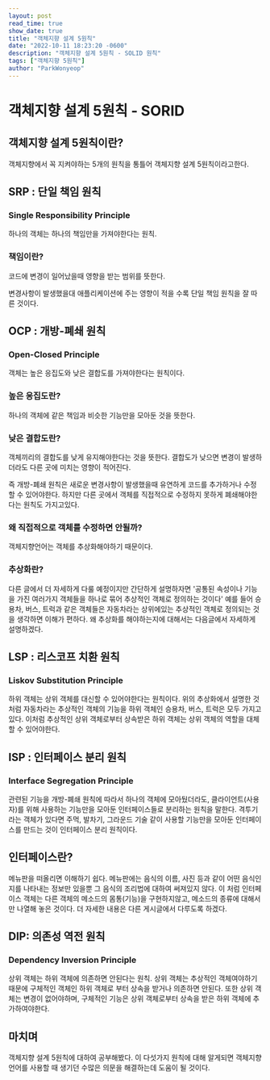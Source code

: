 ```yaml
---
layout: post
read_time: true
show_date: true
title: "객체지향 설계 5원칙"
date: "2022-10-11 18:23:20 -0600"
description: "객체지향 설계 5원칙 - SOLID 원칙"
tags: ["객체지향 5원칙"]
author: "ParkWonyeop"
---
```


# 객체지향 설계 5원칙 - SORID

## 객체지향 설계 5원칙이란?

객체지향에서 꼭 지켜야하는 5개의 원칙을 통틀어 객체지향 설계 5원칙이라고한다.

## SRP : 단일 책임 원칙

### Single Responsibility Principle

하나의 객체는 하나의 책임만을 가져야한다는 원칙.

### 책임이란?

코드에 변경이 일어났을때 영향을 받는 범위를 뜻한다.

변경사항이 발생했을대 애플리케이션에 주는 영향이 적을 수록 단일 책임 원칙을 잘 따른 것이다.

## OCP : 개방-폐쇄 원칙

### Open-Closed Principle

객체는 높은 응집도와 낮은 결합도를 가져야한다는 원칙이다.

### 높은 응집도란?

하나의 객체에 같은 책임과 비슷한 기능만을 모아둔 것을 뜻한다.

### 낮은 결합도란?

객체끼리의 결합도를 낮게 유지해야한다는 것을 뜻한다.
결합도가 낮으면 변경이 발생하더라도 다른 곳에 미치는 영향이 적어진다.

즉 개방-폐쇄 원칙은 새로운 변경사항이 발생했을때 유연하게 코드를 추가하거나 수정할 수 있어야한다.
하지만 다른 곳에서 객체를 직접적으로 수정하지 못하게 폐쇄해야한다는 원칙도 가지고있다.

### 왜 직접적으로 객체를 수정하면 안될까?

객체지향언어는 객체를 추상화해야하기 때문이다.

### 추상화란?

다른 글에서 더 자세하게 다룰 예정이지만 간단하게 설명하자면
'공통된 속성이나 기능을 가진 여러가지 객체들을 하나로 묶어 추상적인 객체로 정의하는 것이다'
예를 들어 승용차, 버스, 트럭과 같은 객체들은 자동차라는 상위에있는 추상적인 객체로 정의되는 것을 생각하면 이해가 편하다.
왜 추상화를 해야하는지에 대해서는 다음글에서 자세하게 설명하겠다.

## LSP : 리스코프 치환 원칙

### Liskov Substitution Principle

하위 객체는 상위 객체를 대신할 수 있어야한다는 원칙이다.
위의 추상화에서 설명한 것처럼 자동차라는 추상적인 객체의 기능을 하위 객체인 승용차, 버스, 트럭은 모두 가지고 있다.
이처럼 추상적인 상위 객체로부터 상속받은 하위 객체는 상위 객체의 역할을 대체할 수 있어야한다.

## ISP : 인터페이스 분리 원칙

### Interface Segregation Principle

관련된 기능을 개방-폐쇄 원칙에 따라서 하나의 객체에 모아뒀더라도, 클라이언트(사용자)를 위해 사용하는 기능만을 모아둔 인터페이스들로 분리하는 원칙을 말한다.
격투기라는 객체가 있다면 주먹, 발차기, 그라운드 기술 같이 사용할 기능만을 모아둔 인터페이스를 만드는 것이 인터페이스 분리 원칙이다.

## 인터페이스란?

메뉴판을 떠올리면 이해하기 쉽다.
메뉴판에는 음식의 이름, 사진 등과 같이 어떤 음식인지를 나타내는 정보만 있을뿐 그 음식의 조리법에 대하여 써져있지 않다.
이 처럼 인터페이스 객체는 다른 객체의 메소드의 몸통(기능)을 구현하지않고, 메소드의 종류에 대해서만 나열해 놓은 것이다.
더 자세한 내용은 다른 게시글에서 다루도록 하겠다.

## DIP: 의존성 역전 원칙

### Dependency Inversion Principle

상위 객체는 하위 객체에 의존하면 안된다는 원칙.
상위 객체는 추상적인 객체여야하기 때문에 구체적인 객체인 하위 객체로 부터 상속을 받거나 의존하면 안된다.
또한 상위 객체는 변경이 없어야하며, 구체적인 기능은 상위 객체로부터 상속을 받은 하위 객체에 추가하여야한다.

## 마치며

객체지향 설계 5원칙에 대하여 공부해봤다.
이 다섯가지 원칙에 대해 알게되면 객체지향언어를 사용할 때 생기던 수많은 의문을 해결하는데 도움이 될 것이다.
